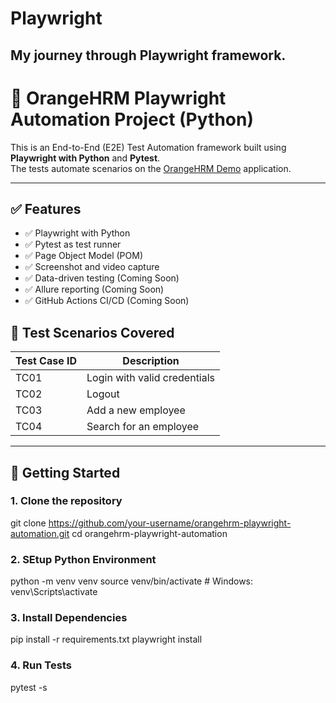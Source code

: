 # Playwright
My journey through Playwright framework. 
---------------------------------------------------------------------------------------------------------------------------------------------------------------------------------------------------------
# 🧪 OrangeHRM Playwright Automation Project (Python)

This is an End-to-End (E2E) Test Automation framework built using **Playwright with Python** and **Pytest**.  
The tests automate scenarios on the [OrangeHRM Demo](https://opensource-demo.orangehrmlive.com/) application.

---

## ✅ Features

- ✅ Playwright with Python
- ✅ Pytest as test runner
- ✅ Page Object Model (POM)
- ✅ Screenshot and video capture
- ✅ Data-driven testing (Coming Soon)
- ✅ Allure reporting (Coming Soon)
- ✅ GitHub Actions CI/CD (Coming Soon)

## 🧾 Test Scenarios Covered

| Test Case ID | Description                        |
|--------------|------------------------------------|
| TC01         | Login with valid credentials       |
| TC02         | Logout                             |
| TC03         | Add a new employee                 |
| TC04         | Search for an employee             |

---
## 🚀 Getting Started

### 1. Clone the repository
git clone https://github.com/your-username/orangehrm-playwright-automation.git
cd orangehrm-playwright-automation

### 2. SEtup Python Environment
python -m venv venv
source venv/bin/activate  # Windows: venv\Scripts\activate

### 3. Install Dependencies
pip install -r requirements.txt
playwright install

### 4. Run Tests
pytest -s



